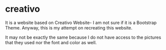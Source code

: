 # creativo

It is a website based on Creativo Website- I am not sure if it is a Bootstrap Theme. Anyway, this is my attempt on
recreating this website.

It may not be exactly the same because I do not have access to the pictures that they used nor the font and color as well.
